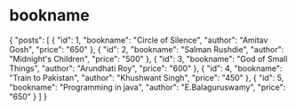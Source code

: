 # bookname
{
  "posts": [
    {
      "id": 1,
      "bookname": "Circle of Silence",
      "author": "Amitav Gosh",
      "price": "650"
    },
    {
      "id": 2,
      "bookname": "Salman Rushdie",
      "author": "Midnight's Children",
      "price": "500"
    },
     {
      "id": 3,
      "bookname": "God of Small Things",
      "author": "Arundhati Roy",
      "price": "600"
    },
     {
      "id": 4,
      "bookname": "Train to Pakistan",
      "author": "Khushwant Singh",
      "price": "450"
    },
     {
      "id": 5,
      "bookname": "Programming in java",
      "author": "E.Balaguruswamy",
      "price": "650"
    }
  ]
}
